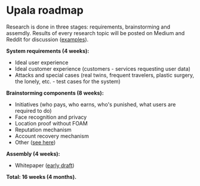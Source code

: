 # Upala roadmap

Research is done in three stages: requirements, brainstorming and assemdly. Results of every research topic will be posted on Medium and Reddit for discussion ([examples](https://airtable.com/shrNQ0VClgqBiHmkL)).

__System requirements (4 weeks):__
- Ideal user experience
- Ideal customer experience (customers - services requesting user data)
- Attacks and special cases (real twins, frequent travelers, plastic surgery, the lonely, etc. - test cases for the system)

__Brainstorming components (8 weeks):__
- Initiatives (who pays, who earns, who's punished, what users are required to do)
- Face recognition and privacy
- Location proof without FOAM
- Reputation mechanism
- Account recovery mechanism
- Other ([see here](https://airtable.com/shrNQ0VClgqBiHmkL))

__Assembly (4 weeks):__
- Whitepaper ([early draft](https://upala-docs.readthedocs.io/en/latest/index.html))

__Total: 16 weeks (4 months).__
